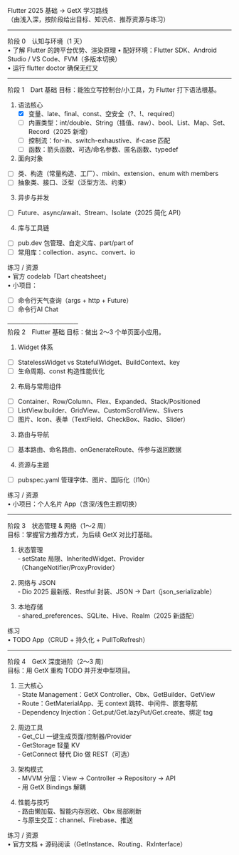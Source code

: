 Flutter 2025 基础 → GetX 学习路线  
（由浅入深，按阶段给出目标、知识点、推荐资源与练习）

---
阶段 0　认知与环境（1 天）  
• 了解 Flutter 的跨平台优势、渲染原理
• 配好环境：Flutter SDK、Android Studio / VS Code、FVM（多版本切换）  
• 运行 flutter doctor 确保无红叉  

---
阶段 1　Dart 基础 
目标：能独立写控制台/小工具，为 Flutter 打下语法根基。  

1. 语法核心  
   - [x] 变量、late、final、const、空安全（?、!、required）  
   - [ ] 内置类型：int/double、String（插值、raw）、bool、List、Map、Set、Record（2025 新增）  
   - [ ] 控制流：for-in、switch-exhaustive、if-case 匹配  
   - [ ] 函数：箭头函数、可选/命名参数、匿名函数、typedef  

2. 面向对象  
 - [ ] 类、构造（常量构造、工厂）、mixin、extension、enum with members  
 - [ ] 抽象类、接口、泛型（泛型方法、约束）  

3. 异步与并发  
  - [ ] Future、async/await、Stream、Isolate（2025 简化 API）  

4. 库与工具链  
  - [ ] pub.dev 包管理、自定义库、part/part of  
  - [ ] 常用库：collection、async、convert、io  

练习 / 资源  
• 官方 codelab「Dart cheatsheet」  
• 小项目：
 - [ ] 命令行天气查询（args + http + Future）  
 - [ ] 命令行AI Chat

────────────────  
阶段 2　Flutter 基础
目标：做出 2～3 个单页面小应用。  

1. Widget 体系  
  - [ ] StatelessWidget vs StatefulWidget、BuildContext、key  
  - [ ] 生命周期、const 构造性能优化  

2. 布局与常用组件  
  - [ ] Container、Row/Column、Flex、Expanded、Stack/Positioned  
  - [ ] ListView.builder、GridView、CustomScrollView、Slivers  
  - [ ] 图片、Icon、表单（TextField、CheckBox、Radio、Slider）  

3. 路由与导航  
  - [ ] 基本路由、命名路由、onGenerateRoute、传参与返回数据  

4. 资源与主题  
  - [ ] pubspec.yaml 管理字体、图片、国际化（l10n）  

练习 / 资源  
• 小项目：个人名片 App（含深/浅色主题切换）  

---
阶段 3　状态管理 & 网络（1～2 周）  
目标：掌握官方推荐方式，为后续 GetX 对比打基础。  

1. 状态管理  
  ‑ setState 局限、InheritedWidget、Provider（ChangeNotifier/ProxyProvider）  

2. 网络与 JSON  
  ‑ Dio 2025 最新版、Restful 封装、JSON → Dart（json_serializable）  

3. 本地存储  
  ‑ shared_preferences、SQLite、Hive、Realm（2025 新适配）  

练习  
• TODO App（CRUD + 持久化 + PullToRefresh）  

---
阶段 4　GetX 深度进阶（2～3 周）  
目标：用 GetX 重构 TODO 并开发中型项目。  

1. 三大核心  
  ‑ State Management：GetX Controller、Obx、GetBuilder、GetView  
  ‑ Route：GetMaterialApp、无 context 跳转、中间件、嵌套导航  
  ‑ Dependency Injection：Get.put/Get.lazyPut/Get.create、绑定 tag  

2. 周边工具  
  ‑ Get_CLI 一键生成页面/控制器/Provider  
  ‑ GetStorage 轻量 KV  
  ‑ GetConnect 替代 Dio 做 REST（可选）  

3. 架构模式  
  ‑ MVVM 分层：View → Controller → Repository → API  
  ‑ 用 GetX Bindings 解耦  

4. 性能与技巧  
  ‑ 路由懒加载、智能内存回收、Obx 局部刷新  
  ‑ 与原生交互：channel、Firebase、推送  

练习 / 资源  
• 官方文档 + 源码阅读（GetInstance、Routing、RxInterface）  

